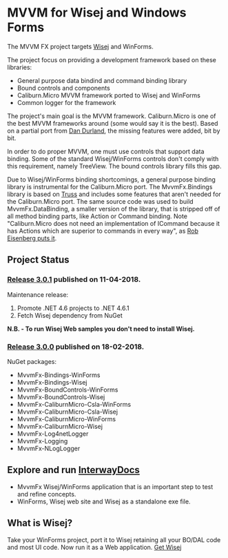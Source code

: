 # MVVM for Wisej and Windows Forms

The MVVM FX project targets [Wisej](http://wisej.com) and WinForms.

The project focus on providing a development framework based on these libraries:
- General purpose data bindind and command binding library
- Bound controls and components
- Caliburn.Micro MVVM framework ported to Wisej and WinForms
- Common logger for the framework

The project's main goal is the MVVM framework. Caliburn.Micro is one of the best MVVM frameworks around (some would say it is the best). Based on a partial port from [Dan Durland](http://caliburnmicro.codeplex.com/SourceControl/network/forks/ddurland/CaliburnMicroWinForms), the missing features were added, bit by bit.

In order to do proper MVVM, one must use controls that support data binding. Some of the standard Wisej/WinForms controls don't comply with this requirement, namely TreeView. The bound controls library fills this gap.

Due to Wisej/WinForms binding shortcomings, a general purpose binding library is instrumental for the Caliburn.Micro port. The MvvmFx.Bindings library is based on [Truss](http://truss.codeplex.com/) and includes some features that aren't needed for the Caliburn.Micro port. The same source code was used to build MvvmFx.DataBinding, a smaller version of the library, that is stripped off of all method binding parts, like Action or Command binding. Note "Caliburn.Micro does not need an implementation of ICommand because it has Actions which are superior to commands in every way", as [Rob Eisenberg puts it](http://caliburnmicro.codeplex.com/discussions/241024).

## Project Status

### [Release 3.0.1](https://github.com/MvvmFx/MvvmFx/releases/tag/v3.0.1) published on 11-04-2018.

Maintenance release:
1. Promote .NET 4.6 projects to .NET 4.6.1
2. Fetch Wisej dependency from NuGet

__N.B. - To run Wisej Web samples you don't need to install Wisej.__

### [Release 3.0.0](https://github.com/MvvmFx/MvvmFx/releases/tag/v3.0.0) published on 18-02-2018.

NuGet packages:
- MvvmFx-Bindings-WinForms
- MvvmFx-Bindings-Wisej
- MvvmFx-BoundControls-WinForms
- MvvmFx-BoundControls-Wisej
- MvvmFx-CaliburnMicro-Csla-WinForms
- MvvmFx-CaliburnMicro-Csla-Wisej
- MvvmFx-CaliburnMicro-WinForms
- MvvmFx-CaliburnMicro-Wisej
- MvvmFx-Log4netLogger
- MvvmFx-Logging
- MvvmFx-NLogLogger

## Explore and run [InterwayDocs](http://github.com/MvvmFx/InterwayDocs)
- MvvmFx Wisej/WinForms application that is an important step to test and refine concepts.
- WinForms, Wisej web site and Wisej as a standalone exe file.

## What is Wisej?

Take your WinForms project, port it to Wisej retaining all your BO/DAL code and most UI code.
Now run it as a Web application.
[Get Wisej](http://wisej.com)